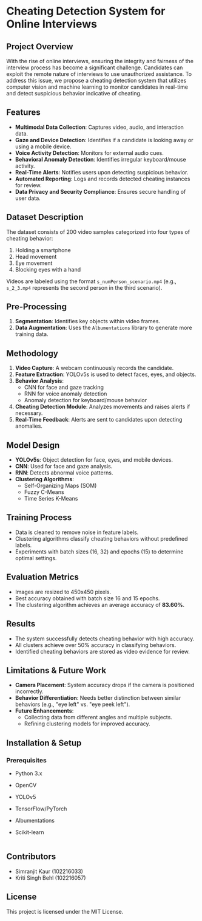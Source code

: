 # Cheating Detection System for Online Interviews

## Project Overview
With the rise of online interviews, ensuring the integrity and fairness of the interview process has become a significant challenge. Candidates can exploit the remote nature of interviews to use unauthorized assistance. To address this issue, we propose a cheating detection system that utilizes computer vision and machine learning to monitor candidates in real-time and detect suspicious behavior indicative of cheating.

## Features
- **Multimodal Data Collection**: Captures video, audio, and interaction data.
- **Gaze and Device Detection**: Identifies if a candidate is looking away or using a mobile device.
- **Voice Activity Detection**: Monitors for external audio cues.
- **Behavioral Anomaly Detection**: Identifies irregular keyboard/mouse activity.
- **Real-Time Alerts**: Notifies users upon detecting suspicious behavior.
- **Automated Reporting**: Logs and records detected cheating instances for review.
- **Data Privacy and Security Compliance**: Ensures secure handling of user data.

## Dataset Description
The dataset consists of 200 video samples categorized into four types of cheating behavior:
1. Holding a smartphone
2. Head movement
3. Eye movement
4. Blocking eyes with a hand

Videos are labeled using the format `s_numPerson_scenario.mp4` (e.g., `s_2_3.mp4` represents the second person in the third scenario).

## Pre-Processing
1. **Segmentation**: Identifies key objects within video frames.
2. **Data Augmentation**: Uses the `Albumentations` library to generate more training data.

## Methodology
1. **Video Capture**: A webcam continuously records the candidate.
2. **Feature Extraction**: YOLOv5s is used to detect faces, eyes, and objects.
3. **Behavior Analysis**:
   - CNN for face and gaze tracking
   - RNN for voice anomaly detection
   - Anomaly detection for keyboard/mouse behavior
4. **Cheating Detection Module**: Analyzes movements and raises alerts if necessary.
5. **Real-Time Feedback**: Alerts are sent to candidates upon detecting anomalies.

## Model Design
- **YOLOv5s**: Object detection for face, eyes, and mobile devices.
- **CNN**: Used for face and gaze analysis.
- **RNN**: Detects abnormal voice patterns.
- **Clustering Algorithms**:
  - Self-Organizing Maps (SOM)
  - Fuzzy C-Means
  - Time Series K-Means

## Training Process
- Data is cleaned to remove noise in feature labels.
- Clustering algorithms classify cheating behaviors without predefined labels.
- Experiments with batch sizes (16, 32) and epochs (15) to determine optimal settings.

## Evaluation Metrics
- Images are resized to 450x450 pixels.
- Best accuracy obtained with batch size 16 and 15 epochs.
- The clustering algorithm achieves an average accuracy of **83.60%**.

## Results
- The system successfully detects cheating behavior with high accuracy.
- All clusters achieve over 50% accuracy in classifying behaviors.
- Identified cheating behaviors are stored as video evidence for review.

## Limitations & Future Work
- **Camera Placement**: System accuracy drops if the camera is positioned incorrectly.
- **Behavior Differentiation**: Needs better distinction between similar behaviors (e.g., "eye left" vs. "eye peek left").
- **Future Enhancements**:
  - Collecting data from different angles and multiple subjects.
  - Refining clustering models for improved accuracy.

## Installation & Setup
### Prerequisites
- Python 3.x
- OpenCV
- YOLOv5
- TensorFlow/PyTorch
- Albumentations
- Scikit-learn

   ```

## Contributors
- Simranjit Kaur (102216033)
-  Kriti Singh Behl (102216057)

## License
This project is licensed under the MIT License.

